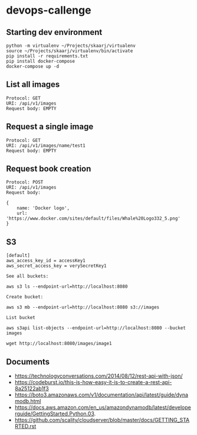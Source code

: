 # devops-callenge
## Starting dev environment

    python -m virtualenv ~/Projects/skaarj/virtualenv
    source ~/Projects/skaarj/virtualenv/bin/activate
    pip install -r requirements.txt
    pip install docker-compose
    docker-compose up -d


## List all images

    Protocol: GET
    URI: /api/v1/images
    Request body: EMPTY


## Request a single image

    Protocol: GET
    URI: /api/v1/images/name/test1
    Request body: EMPTY


## Request book creation

    Protocol: POST
    URI: /api/v1/images
    Request body:

    {
        name: 'Docker logo',
        url: 'https://www.docker.com/sites/default/files/Whale%20Logo332_5.png'
    }

## S3

    [default]
    aws_access_key_id = accessKey1
    aws_secret_access_key = verySecretKey1

    See all buckets:

    aws s3 ls --endpoint-url=http://localhost:8080

    Create bucket:

    aws s3 mb --endpoint-url=http://localhost:8080 s3://images

    List bucket

    aws s3api list-objects --endpoint-url=http://localhost:8080 --bucket images

    wget http://localhost:8080/images/image1

## Documents
  * https://technologyconversations.com/2014/08/12/rest-api-with-json/
  * https://codeburst.io/this-is-how-easy-it-is-to-create-a-rest-api-8a25122ab1f3
  * https://boto3.amazonaws.com/v1/documentation/api/latest/guide/dynamodb.html
  * https://docs.aws.amazon.com/en_us/amazondynamodb/latest/developerguide/GettingStarted.Python.03.
  * https://github.com/scality/cloudserver/blob/master/docs/GETTING_STARTED.rst
